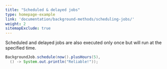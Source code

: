 ```yaml
---
title: "Scheduled & delayed jobs"
type: homepage-example
link: 'documentation/background-methods/scheduling-jobs/'
weight: 2
sitemapExclude: true
---
```

Scheduled and delayed jobs are also executed only once but will run at the specified time.

```java
BackgroundJob.schedule(now().plusHours(5),
  () -> System.out.println("Reliable!"));
```